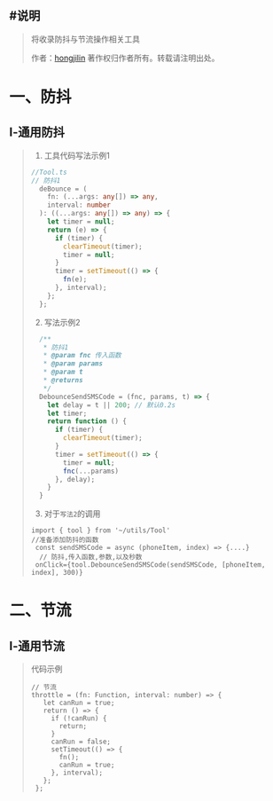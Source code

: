 ## #说明

>将收录防抖与节流操作相关工具
>
>作者：[hongjilin](https://gitee.com/hongjilin)
>著作权归作者所有。转载请注明出处。

# 一、防抖

## Ⅰ-通用防抖

>1. 工具代码写法示例1
>
>   ```ts
>   //Tool.ts
>   // 防抖1
>     deBounce = (
>       fn: (...args: any[]) => any,
>       interval: number
>     ): ((...args: any[]) => any) => {
>       let timer = null;
>       return (e) => {
>         if (timer) {
>           clearTimeout(timer);
>           timer = null;
>         }
>         timer = setTimeout(() => {
>           fn(e);
>         }, interval);
>       };
>     };
>   ```
>
>2. 写法示例2
>
>   ```ts
>     /**
>      * 防抖1
>      * @param fnc 传入函数
>      * @param params 
>      * @param t 
>      * @returns 
>      */
>     DebounceSendSMSCode = (fnc, params, t) => {
>       let delay = t || 200; // 默认0.2s
>       let timer;
>       return function () {
>         if (timer) {
>           clearTimeout(timer);
>         }
>         timer = setTimeout(() => {
>           timer = null;
>           fnc(...params)
>         }, delay);
>       }
>     }
>   ```
>
>3. 对于`写法2`的调用
>
>   ```tsx
>   import { tool } from '~/utils/Tool'
>   //准备添加防抖的函数
>    const sendSMSCode = async (phoneItem, index) => {....}
>     // 防抖,传入函数,参数,以及秒数
>    onClick={tool.DebounceSendSMSCode(sendSMSCode, [phoneItem, index], 300)}
>   ```







# 二、节流

## Ⅰ-通用节流

>代码示例
>
>```tsx
> // 节流
> throttle = (fn: Function, interval: number) => {
>    let canRun = true;
>    return () => {
>      if (!canRun) {
>        return;
>      }
>      canRun = false;
>      setTimeout(() => {
>        fn();
>        canRun = true;
>      }, interval);
>    };
>  };
>```
